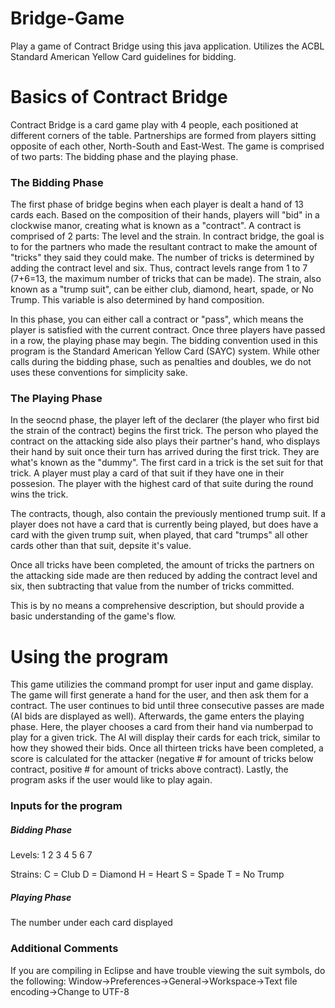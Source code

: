 # Bridge-Game
Play a game of Contract Bridge using this java application. Utilizes the ACBL Standard American Yellow Card guidelines for bidding.

# Basics of Contract Bridge

Contract Bridge is a card game play with 4 people, each positioned at different corners of the table. Partnerships are formed from players sitting opposite of each other, North-South and East-West. The game is comprised of two parts: The bidding phase and the playing phase.

### The Bidding Phase

The first phase of bridge begins when each player is dealt a hand of 13 cards each. Based on the composition of their hands, players will "bid" in a clockwise manor, creating what is known as a "contract". A contract is comprised of 2 parts: The level and the strain. In contract bridge, the goal is to for the partners who made the resultant contract to make the amount of "tricks" they said they could make. The number of tricks is determined by adding the contract level and six. Thus, contract levels range from 1 to 7 (7+6=13, the maximum number of tricks that can be made). The strain, also known as a "trump suit", can be either club, diamond, heart, spade, or No Trump. This variable is also determined by hand composition.

In this phase, you can either call a contract or "pass", which means the player is satisfied with the current contract. Once three players have passed in a row, the playing phase may begin. The bidding convention used in this program is the Standard American Yellow Card (SAYC) system. While other calls during the bidding phase, such as penalties and doubles, we do not uses these conventions for simplicity sake.

### The Playing Phase

In the seocnd phase, the player left of the declarer (the player who first bid the strain of the contract) begins the first trick. The person who played the contract on the attacking side also plays their partner's hand, who displays their hand by suit once their turn has arrived during the first trick. They are what's known as the "dummy". The first card in a trick is the set suit for that trick. A player must play a card of that suit if they have one in their possesion. The player with the highest card of that suite during the round wins the trick.

The contracts, though, also contain the previously mentioned trump suit. If a player does not have a card that is currently being played, but does have a card with the given trump suit, when played, that card "trumps" all other cards other than that suit, depsite it's value.

Once all tricks have been completed, the amount of tricks the partners on the attacking side made are then reduced by adding the contract level and six, then subtracting that value from the number of tricks committed. 

This is by no means a comprehensive description, but should provide a basic understanding of the game's flow.

# Using the program

This game utilizies the command prompt for user input and game display. The game will first generate a hand for the user, and then ask them for a contract. The user continues to bid until three consecutive passes are made (AI bids are displayed as well). Afterwards, the game enters the playing phase. Here, the player chooses a card from their hand via numberpad to play for a given trick. The AI will display their cards for each trick, similar to how they showed their bids. Once all thirteen tricks have been completed, a score is calculated for the attacker (negative # for amount of tricks below contract, positive # for amount of tricks above contract). Lastly, the program asks if the user would like to play again.

### Inputs for the program

  ##### Bidding Phase
  Levels: 1 2 3 4 5 6 7
  
  Strains: C = Club  D = Diamond  H = Heart  S = Spade  T = No Trump

  ##### Playing Phase
  The number under each card displayed

### Additional Comments

If you are compiling in Eclipse and have trouble viewing the suit symbols, do the following:
Window->Preferences->General->Workspace->Text file encoding->Change to UTF-8
